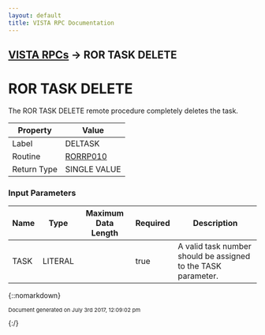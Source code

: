 ```yaml
---
layout: default
title: VISTA RPC Documentation
---
```


## [VISTA RPCs](TableOfContents) &#8594; ROR TASK DELETE
# ROR TASK DELETE

The ROR TASK DELETE remote procedure completely deletes the task.

Property | Value
--- | ---
Label | DELTASK
Routine | [RORRP010](http://code.osehra.org/dox/Routine_RORRP010_source.html)
Return Type | SINGLE VALUE


### Input Parameters

Name | Type | Maximum Data Length | Required | Description
--- | --- | --- | --- | ---
TASK | LITERAL |  | true | A valid task number should be assigned to the TASK parameter.



{::nomarkdown} <br/><p style="font-size: 11px">Document generated on July 3rd 2017, 12:09:02 pm</p>{:/}